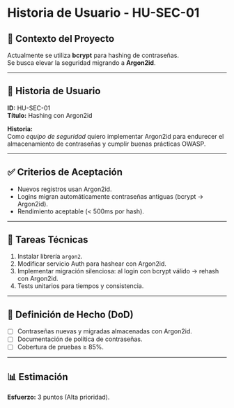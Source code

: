 # Historia de Usuario - HU-SEC-01

## 📌 Contexto del Proyecto
Actualmente se utiliza **bcrypt** para hashing de contraseñas.  
Se busca elevar la seguridad migrando a **Argon2id**.

---

## 📝 Historia de Usuario
**ID:** HU-SEC-01  
**Título:** Hashing con Argon2id  

**Historia:**  
Como *equipo de seguridad* quiero implementar Argon2id para endurecer el almacenamiento de contraseñas y cumplir buenas prácticas OWASP.

---

## ✅ Criterios de Aceptación
- Nuevos registros usan Argon2id.  
- Logins migran automáticamente contraseñas antiguas (bcrypt → Argon2id).  
- Rendimiento aceptable (< 500ms por hash).  

---

## 🔧 Tareas Técnicas
1. Instalar librería `argon2`.  
2. Modificar servicio Auth para hashear con Argon2id.  
3. Implementar migración silenciosa: al login con bcrypt válido → rehash con Argon2id.  
4. Tests unitarios para tiempos y consistencia.  

---

## 🏁 Definición de Hecho (DoD)
- [ ] Contraseñas nuevas y migradas almacenadas con Argon2id.  
- [ ] Documentación de política de contraseñas.  
- [ ] Cobertura de pruebas ≥ 85%.  

---

## 📊 Estimación
**Esfuerzo:** 3 puntos (Alta prioridad).  
